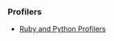 
### Profilers
- [Ruby and Python Profilers](https://gist.github.com/uunnxx/cd81698cc9aa6edc2b2c6c52dbfb09e2)
